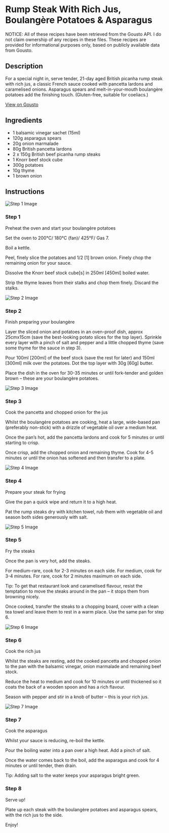 # Rump Steak With Rich Jus, Boulangère Potatoes & Asparagus

NOTICE: All of these recipes have been retrieved from the Gousto API. I do not claim ownership of any recipes in these files. These recipes are provided for informational purposes only, based on publicly available data from Gousto.

## Description

For a special night in, serve tender, 21-day aged British picanha rump steak with rich jus, a classic French sauce cooked with pancetta lardons and caramelised onions. Asparagus spears and melt-in-your-mouth boulangère potatoes add the finishing touch. (Gluten-free, suitable for coeliacs.)

[View on Gousto](https://www.gousto.co.uk/recipes/cookbook/rump-steak-with-rich-jus-boulangere-potatoes-asparagus)

## Ingredients

- 1 balsamic vinegar sachet (15ml)
- 120g asparagus spears
- 20g onion marmalade
- 80g British pancetta lardons
- 2 x 150g British beef picanha rump steaks
- 1 Knorr beef stock cube
- 300g potatoes
- 10g thyme
- 1 brown onion

## Instructions

![Step 1 Image](https://production-media.gousto.co.uk/cms/recipe-step-image/1354.-step-1-x200.jpg)

### Step 1

Preheat the oven and start your boulangère potatoes 


Set the oven to 200°C/ 180°C (fan)/ 425°F/ Gas 7.


Boil a kettle.


Peel, finely slice the potatoes and 1/2 <span class="text-danger">[1]</span> brown onion. Finely chop the remaining onion for your sauce.


Dissolve the Knorr beef stock cube<span class="text-danger">[s]</span> in 250ml <span class="text-danger">[450ml] </span>boiled water. 


Strip the thyme leaves from their stalks and chop them finely. Discard the stalks.

![Step 2 Image](https://production-media.gousto.co.uk/cms/recipe-step-image/1354.-step-2-x200.jpg)

### Step 2

Finish preparing your boulangère


Layer the sliced onion and potatoes in an oven-proof dish, approx 25cmx15cm (save the best-looking potato slices for the top layer). Sprinkle every layer with a pinch of salt and pepper and a little chopped thyme (save some thyme for the sauce in step 3).


Pour 100ml <span class="text-danger">[200ml]</span> of the beef stock (save the rest for later) and 150ml <span class="text-danger">[300ml]</span> milk over the potatoes. Dot the top layer with 30g <span class="text-danger">[60g]</span> butter.


Place the dish in the oven for 30-35 minutes or until fork-tender and golden brown – these are your boulangère potatoes.

![Step 3 Image](https://production-media.gousto.co.uk/cms/recipe-step-image/1354.-step-3-x200.jpg)

### Step 3

Cook the pancetta and chopped onion for the jus


Whilst the boulangère potatoes are cooking, heat a large, wide-based pan (preferably non-stick) with a drizzle of vegetable oil over a medium heat.


Once the pan’s hot, add the pancetta lardons and cook for 5 minutes or until starting to crisp.


Once crisp, add the chopped onion and remaining thyme. Cook for 4-5 minutes or until the onion has softened and then transfer to a plate.

![Step 4 Image](https://production-media.gousto.co.uk/cms/recipe-step-image/1354.-step-4-x200.jpg)

### Step 4

Prepare your steak for frying 


Give the pan a quick wipe and return it to a high heat. 


Pat the rump steaks dry with kitchen towel, rub them with vegetable oil and season both sides generously with salt.

![Step 5 Image](https://production-media.gousto.co.uk/cms/recipe-step-image/1354.-step-5-x200.jpg)

### Step 5

Fry the steaks


Once the pan is very hot, add the steaks.


For medium-rare, cook for 2-3 minutes on each side. For medium, cook for 3-4 minutes. For rare, cook for 2 minutes maximum on each side.


Tip: To get that restaurant look and caramelised flavour, resist the temptation to move the steaks around in the pan – it stops them from browning nicely.


Once cooked, transfer the steaks to a chopping board, cover with a clean tea towel and leave them to rest in a warm place. Use the same pan for step 6.

![Step 6 Image](https://production-media.gousto.co.uk/cms/recipe-step-image/1354.-step-6-x200.jpg)

### Step 6

Cook the rich jus


Whilst the steaks are resting, add the cooked pancetta and chopped onion to the pan with the balsamic vinegar, onion marmalade and remaining beef stock.


Reduce the heat to medium and cook for 10 minutes or until thickened so it coats the back of a wooden spoon and has a rich flavour.


Season with pepper and stir in a knob of butter – this is your rich jus.

![Step 7 Image](https://production-media.gousto.co.uk/cms/recipe-step-image/1354.-step-7--x200.jpg)

### Step 7

Cook the asparagus


Whilst your sauce is reducing, re-boil the kettle.


Pour the boiling water into a pan over a high heat. Add a pinch of salt.


Once the water comes back to the boil, add the asparagus and cook for 4 minutes or until tender, then drain.


Tip: Adding salt to the water keeps your asparagus bright green.

### Step 8

Serve up!


Plate up each steak with the boulangère potatoes and asparagus spears, with the rich jus to the side.


Enjoy!

